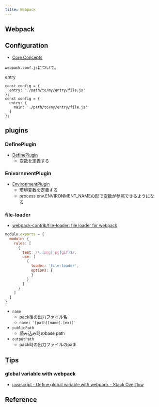 ```yaml
---
title: Webpack
---
```


## Webpack

## Configuration
* [Core Concepts](https://webpack.js.org/concepts/)

`webpack.conf.js`について。


entry



```
const config = {
  entry: './path/to/my/entry/file.js'
};
const config = {
  entry: {
    main: './path/to/my/entry/file.js'
  }
};
```

## plugins

### DefinePlugin
* [DefinePlugin](https://webpack.js.org/plugins/define-plugin/)
    * 変数を定義する

###  EnivornmentPlugin
* [EnvironmentPlugin](https://webpack.js.org/plugins/environment-plugin/)
    * 環境変数を定義する
    * process.env.ENVIRONMENT_NAMEの形で変数が参照できるようになる

### file-loader
* [webpack-contrib/file-loader: file loader for webpack](https://github.com/webpack-contrib/file-loader)

```javascript
module.exports = {
  module: {
    rules: [
      {
        test: /\.(png|jpg|gif)$/,
        use: [
          {
            loader: 'file-loader',
            options: {
            }
          }
        ]
      }
    ]
  }
}
```

* `name`
    * pack後の出力ファイル名
    * `name: '[path][name].[ext]'`
* `publicPath`
    * 読み込み時のbase path
* `outputPath`
    * pack時の出力ファイルのpath

## Tips

### global variable with webpack
* [javascript - Define global variable with webpack - Stack Overflow](https://stackoverflow.com/questions/37656592/define-global-variable-with-webpack)


## Reference
